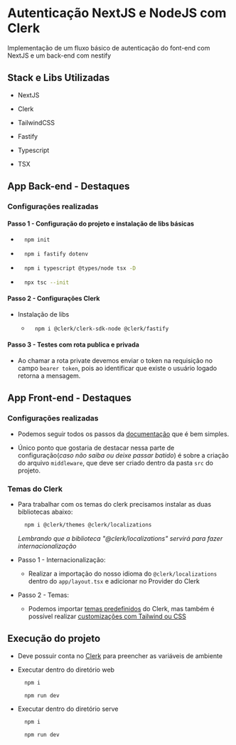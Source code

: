 
# Autenticação NextJS e NodeJS com Clerk
Implementação de um fluxo básico de autenticação do font-end com NextJS e um back-end com nestify

## Stack e Libs Utilizadas

- NextJS
- Clerk
- TailwindCSS

- Fastify
- Typescript
- TSX

## App Back-end - Destaques

### Configurações realizadas

#### Passo 1 - Configuração do projeto e instalação de libs básicas

  - ```bash
      npm init
    ```

  - ```bash
      npm i fastify dotenv
    ```

  - ```bash
      npm i typescript @types/node tsx -D
    ```

  - ```bash
      npx tsc --init
    ```

#### Passo 2 - Configurações Clerk

- Instalação de libs
  - ```bash
      npm i @clerk/clerk-sdk-node @clerk/fastify	
    ```

#### Passo 3 - Testes com rota publica e privada

- Ao chamar a rota private devemos enviar o token na requisição no campo `bearer token`, pois ao identificar que existe o usuário logado retorna a mensagem.


## App Front-end - Destaques

### Configurações realizadas

- Podemos seguir todos os passos da [documentação](https://clerk.com/docs/nextjs/get-started-with-nextjs) que é bem simples.

- Único ponto que gostaria de destacar nessa parte de configuração(_caso não saiba ou deixe passar batido_) é sobre a criação do arquivo `middleware`, que deve ser criado dentro da pasta `src` do projeto.

### Temas do Clerk

- Para trabalhar com os temas do clerk precisamos instalar as duas bibliotecas abaixo:
  ```bash
    npm i @clerk/themes @clerk/localizations
  ```
  _Lembrando que a biblioteca "@clerk/localizations" servirá para fazer internacionalização_

- Passo 1 - Internacionalização:
  - Realizar a importação do nosso idioma do `@clerk/localizations` dentro do `app/layout.tsx` e adicionar no Provider do Clerk

- Passo 2 - Temas:
  - Podemos importar [temas predefinidos]('https://clerk.com/docs/component-customization/appearance-prop') do Clerk, mas também é possível realizar [customizações com Tailwind ou CSS]('https://clerk.com/docs/component-customization/using-tailwind')

## Execução do projeto

- Deve possuir conta no [Clerk](https://clerk.com/) para preencher as variáveis de ambiente

- Executar dentro do diretório web 
  ```bash
  	npm i 
  ``` 
  
  ```bash
    npm run dev 
  ```

- Executar dentro do diretório serve
  ```bash
  	npm i 
  ``` 
  
  ```bash
    npm run dev 
  ```